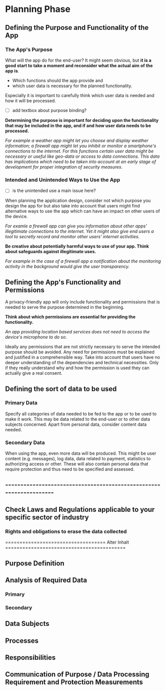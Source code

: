 # Planning Phase

## Defining the Purpose and Functionality of the App

### The App's Purpose

What will the app do for the end-user? It might seem obvious, but **it is a good start to take a moment and reconsider what the actual aim of the app is**.

- Which functions should the app provide and 
- which user data is necessary for the planned functionality.  

Especially it is important to carefully think which user data is needed and how it will be processed. 

- [ ] add textbox about purpose binding?

**Determining the purpose is important for deciding upon the functionality that may be included in the app, and if and how user data needs to be processed.**

*For example a weather app might let you choose and display weather information; a firewall app might let you inhibit or monitor a smartphone's connections to the internet.
For this functions certain user data might be necessary or useful like geo-data or access to data connections. This data has implications which need to be taken into account at an early stage of development for proper integration of security measures.*

### Intended and Unintended Ways to Use the App

- [ ] is the unintended use a main issue here?


When planning the application design, consider not which purpose you design the app for but also take into account that users might find alternative ways to use the app which can have an impact on other users of the device.

*For examle a firewall app can give you information about other apps' illegitimate connections to the internet. Yet it might also give end users a tool to secretly record and monitor other users' internet activities.*

**Be creative about potentially harmful ways to use of your app. Think about safeguards against illegitimate uses.**

*For example in the case of a firewall app a notification about the monitoring activity in the background would give the user transparency.*

## Defining the App's Functionality and Permissions

A privacy-friendly app will only include functionality and permissions that is needed to serve the purpose determined in the beginning. 

**Think about which permissions are essential for providing the functionality.**

*An app providing location based services does not need to access the device's microphone to do so.*

Ideally any permissions that are not strictly necessary to serve the intended purpose should be avoided. Any need for permissions must be explained and justified in a comprehensible way. Take into account that users have no deeper understanding of the dependencies and technical necessities. Only if they really understand why and how the permission is used they can actually give a real consent.


## Defining the sort of data to be used

### Primary Data

Specify all categories of data needed to be fed to the app or to be used to make it work. This may be data related to the end-user or to other data subjects concerned. Apart from personal data, consider content data needed.

### Secondary Data

When using the app, even more data will be produced. This might be user content (e.g. messages), log data, data related to payment, statistics to authorizing access or other. These will also contain personal data that require protection and thus need to be specified and assessed.


## -------------------------------------------------------------------

## Check Laws and Regulations applicable to your specific sector of industry

### Rights and obligations to erase the data collected

=================================== Alter Inhalt ==========================================

## Purpose Definition

## Analysis of Required Data

### Primary

### Secondary

## Data Subjects

## Processes

## Responsibilities

## Communication of Purpose / Data Processing Requirement and Protection Measurements




